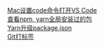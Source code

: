 [Mac设置code命令打开VS Code](/install_code_command/)  
[查看npm, yarn全局安装过的包](/list_npm_yarn_global_installed_packages)  
[Yarn升级package.json](/upgrade-package-json-with-yarn)  
[Git打标签](/git-tag)
